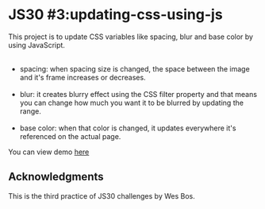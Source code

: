 # JS30 #3:updating-css-using-js
This project is to update CSS variables like spacing, blur and base color by using JavaScript.<br><br>
* spacing: when spacing size is changed, the space between the image and it's frame increases or decreases.<br><br>
* blur: it creates blurry effect using the CSS filter property and that means you can change how much you want it to be blurred by updating the range.<br><br>
* base color: when that color is changed, it updates everywhere it's referenced on the actual page.

You can view demo [here](https://ozrn.github.io/updating-css-using-js/)
## Acknowledgments
This is the third practice of JS30 challenges by Wes Bos. 
